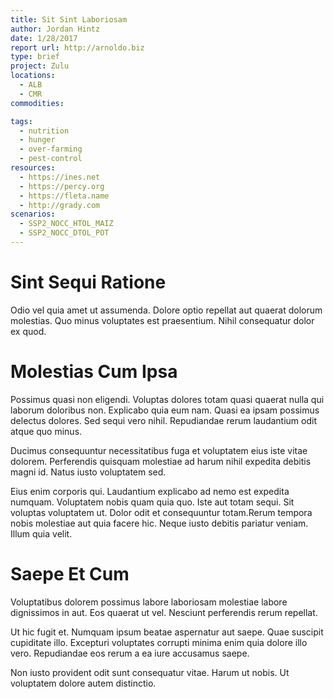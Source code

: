 ```yaml
---
title: Sit Sint Laboriosam
author: Jordan Hintz
date: 1/28/2017
report url: http://arnoldo.biz
type: brief
project: Zulu
locations:
  - ALB
  - CMR
commodities:

tags:
  - nutrition
  - hunger
  - over-farming
  - pest-control
resources:
  - https://ines.net
  - https://percy.org
  - https://fleta.name
  - http://grady.com
scenarios:
  - SSP2_NOCC_HTOL_MAIZ
  - SSP2_NOCC_DTOL_POT
---
```

# Sint Sequi Ratione
Odio vel quia amet ut assumenda. Dolore optio repellat aut quaerat dolorum molestias. Quo minus voluptates est praesentium. Nihil consequatur dolor ex quod.

# Molestias Cum Ipsa
Possimus quasi non eligendi. Voluptas dolores totam quasi quaerat nulla qui laborum doloribus non. Explicabo quia eum nam. Quasi ea ipsam possimus delectus dolores. Sed sequi vero nihil. Repudiandae rerum laudantium odit atque quo minus.
 Ducimus consequuntur necessitatibus fuga et voluptatem eius iste vitae dolorem. Perferendis quisquam molestiae ad harum nihil expedita debitis magni id. Natus iusto voluptatem sed.
 Eius enim corporis qui. Laudantium explicabo ad nemo est expedita numquam. Voluptatem nobis quam quia quo. Iste aut totam sequi. Sit voluptas voluptatem ut. Dolor odit et consequuntur totam.Rerum tempora nobis molestiae aut quia facere hic. Neque iusto debitis pariatur veniam. Illum quia velit.

# Saepe Et Cum
Voluptatibus dolorem possimus labore laboriosam molestiae labore dignissimos in aut. Eos quaerat ut vel. Nesciunt perferendis rerum repellat.
 Ut hic fugit et. Numquam ipsum beatae aspernatur aut saepe. Quae suscipit cupiditate illo. Excepturi voluptates corrupti minima enim quia dolore illo vero. Repudiandae eos rerum a ea iure accusamus saepe.
 Non iusto provident odit sunt consequatur vitae. Harum ut nobis. Ut voluptatem dolore autem distinctio.
